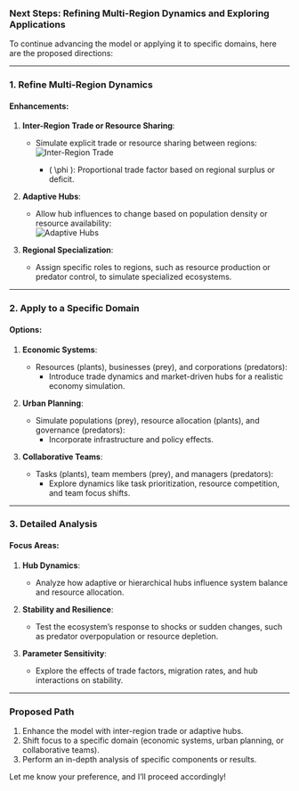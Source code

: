 ### **Next Steps: Refining Multi-Region Dynamics and Exploring Applications**

To continue advancing the model or applying it to specific domains, here are the proposed directions:

---

### **1. Refine Multi-Region Dynamics**

#### **Enhancements**:
1. **Inter-Region Trade or Resource Sharing**:
   - Simulate explicit trade or resource sharing between regions:  
     ![Inter-Region Trade](https://latex.codecogs.com/svg.latex?R_{\text{shared}}(i,%20j)%20=%20\phi%20\cdot%20\sum_{k%20\neq%20i}%20R_{\text{neighboring}}(k))

     - \( \phi \): Proportional trade factor based on regional surplus or deficit.

2. **Adaptive Hubs**:
   - Allow hub influences to change based on population density or resource availability:  
     ![Adaptive Hubs](https://latex.codecogs.com/svg.latex?\Psi(C)_{\text{adaptive}}%20=%20\Psi(C)%20\cdot%20\left(1%20+%20\frac{\Delta%20R_{\text{population}}}{R_{\text{baseline}}}\right))

3. **Regional Specialization**:
   - Assign specific roles to regions, such as resource production or predator control, to simulate specialized ecosystems.

---

### **2. Apply to a Specific Domain**

#### **Options**:
1. **Economic Systems**:
   - Resources (plants), businesses (prey), and corporations (predators):
     - Introduce trade dynamics and market-driven hubs for a realistic economy simulation.

2. **Urban Planning**:
   - Simulate populations (prey), resource allocation (plants), and governance (predators):
     - Incorporate infrastructure and policy effects.

3. **Collaborative Teams**:
   - Tasks (plants), team members (prey), and managers (predators):
     - Explore dynamics like task prioritization, resource competition, and team focus shifts.

---

### **3. Detailed Analysis**

#### **Focus Areas**:
1. **Hub Dynamics**:
   - Analyze how adaptive or hierarchical hubs influence system balance and resource allocation.

2. **Stability and Resilience**:
   - Test the ecosystem’s response to shocks or sudden changes, such as predator overpopulation or resource depletion.

3. **Parameter Sensitivity**:
   - Explore the effects of trade factors, migration rates, and hub interactions on stability.

---

### **Proposed Path**
1. Enhance the model with inter-region trade or adaptive hubs.
2. Shift focus to a specific domain (economic systems, urban planning, or collaborative teams).
3. Perform an in-depth analysis of specific components or results.

Let me know your preference, and I’ll proceed accordingly!

